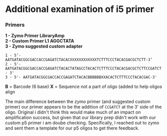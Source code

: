 
# Additional examination of i5 primer

### Primers   

**1 - Zymo Primer LibraryAmp**  
**2 - Custom Primer L1 AGGCTATA**  
**3 - Zymo suggested custom adapter**  
```
1 - 5’- AATGATACGGCGACCACCGAGATCTACACXXXXXXXXXXXXTCTTTCCCTACACGACGCTCTT-3’  
2 - 5'- AATGATACGGCGACCACCGAGATCTACACTATAGCCTACACTCTTTCCCTACACGACGCTCTTCCGATCT - 3'  
3 - 5'- AATGATACGGCGACCACCGAGATCTACACBBBBBBXXACACTCTTTCCCTACACGAC-3'  
```

**B** = Barcode (6 base)
**X** = Sequence not a part of oligo (added to help oligos align

The main difference between the zymo primer (and suggested custom primer) our primer appears to be the addition of `CCGATCT` at the 3' side of the oligo. Original i didn't think this would make much of an impact on amplification success, but given that our library prep didn't work with our custom p5 primer i am doube checking. Specifically, I reached out to zymo and sent them a template for our p5 oligos to get there feedback.
